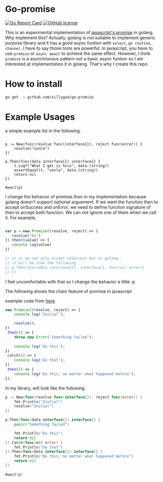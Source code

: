 # Go-promise

[![Go Report Card](https://goreportcard.com/badge/github.com/sillygod/go-promise)](https://goreportcard.com/report/github.com/sillygod/go-promise) [![GitHub license](https://img.shields.io/github/license/sillygod/go-promise.svg)](https://github.com/sillygod/go-promise/blob/master/LICENSE)

This is an experimental implementation of [javascript's promise](https://developer.mozilla.org/en-US/docs/Web/JavaScript/Reference/Global_Objects/Promise) in golang. Why implement this? Actually, golang is not suitable to implement generic purpose library and it has a good async funtion with `select`, `go routine`, `channel`. I have to say those tools are powerful. In javascript, you have to use `promise` or `async await` to achieve the same effect. However, I think `promise` is a asynchronous pattern not a basic async funtion so I am interested at implementation it in golang. That's why I create this repo.


# How to install

```sh
go get -u github.com/sillygod/go-promise
```

# Example Usages

a simple example list in the following.

```golang

p := New(func(resolve func(interface{}), reject func(error)) {
    resolve("sonla")
})

p.Then(func(data interface{}) interface{} {
    t.Logf("What I get is %v\n", data.(string))
    assertEqual(t, "sonla", data.(string))
    return nil
})

Await(p)

```

I change the behavior of promise.then in my implementation because golang doesn't support optional arguement. If we want the function then to accept onSuccess and onError, we need to define function signature of then to accept both function. We can not ignore one of them when we call it. For example,

```js

var p = new Promise((resolve, reject) => {
   resolve("hi")
}).then((value) => {
   console.log(value)
})

// in js we can only accept onSuccess but in golang..
// it will be like the following
// p.Then(func(data interface{}), interface{}, func(err error){
// })

```

I feel uncomfortable with that so I change the behavior a little :p

The following shows the chain feature of promise in javascript

example code from [here](https://developer.mozilla.org/en-US/docs/Web/JavaScript/Guide/Using_promises#Chaining_after_a_catch)
```js
new Promise((resolve, reject) => {
    console.log('Initial');

    resolve();
})
.then(() => {
    throw new Error('Something failed');
        
    console.log('Do this');
})
.catch(() => {
    console.log('Do that');
})
.then(() => {
    console.log('Do this, no matter what happened before');
});

```

In my library, will look like the following

```go
p := New(func(resolve func(interface{}), reject func(error)) {
    fmt.Println("Initial")
    resolve("Initial")
})

p.Then(func(data interface{}) interface{} {
    panic("Something failed")

    fmt.Println("Do this")
    return nil
}).Catch(func(err error) {
    fmt.Println("Do that")
}).Then(func(data interface{}) interface{} {
    fmt.Println("Do this, no matter what happened before")
    return nil
})

Await(p)
```
